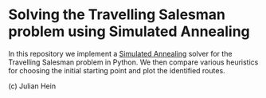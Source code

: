 # Solving the Travelling Salesman problem using Simulated Annealing

In this repository we implement a [Simulated Annealing](https://en.wikipedia.org/wiki/Simulated_annealing) solver for the Travelling Salesman problem in Python. We then compare various heuristics for choosing the initial starting point and plot the identified routes.

(c) Julian Hein
